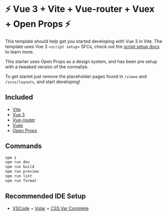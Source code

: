 # ⚡ Vue 3 + Vite + Vue-router + Vuex + Open Props ⚡

This template should help get you started developing with Vue 3 in Vite. The template uses Vue 3 `<script setup>` SFCs, check out the [script setup docs](https://v3.vuejs.org/api/sfc-script-setup.html#sfc-script-setup) to learn more.

This starter uses Open Props as a design system, and has been pre setup with a tweaked version of the normalize.

To get startet just remove the placeholder pages found in `/views` and `/scss/layouts`, and start developing!

## Included

- [Vite](https://vitejs.dev/guide/)
- [Vue 3](https://vuejs.org/guide/introduction.html)
- [Vue-router](https://router.vuejs.org/guide/)
- [Vuex](https://vuex.vuejs.org/guide/)
- [Open Props](https://open-props.style/)

## Commands

```bash
npm i
npm run dev
npm run build
npm run preview
npm run lint
npm run format
```

## Recommended IDE Setup

- [VSCode](https://code.visualstudio.com/) + [Volar](https://marketplace.visualstudio.com/items?itemName=johnsoncodehk.volar) + [CSS Var Complete](https://marketplace.visualstudio.com/items?itemName=phoenisx.cssvar)
